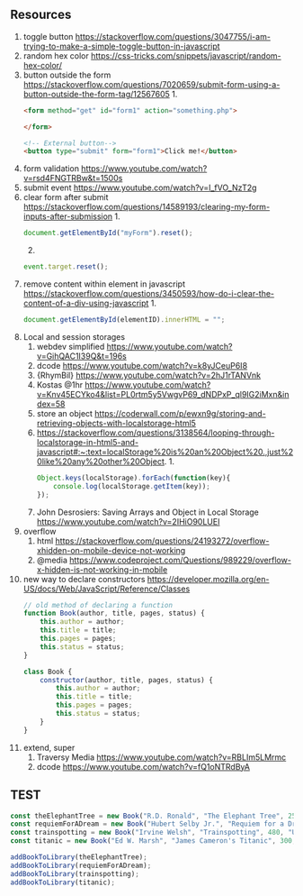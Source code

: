 ## Resources
1. toggle button https://stackoverflow.com/questions/3047755/i-am-trying-to-make-a-simple-toggle-button-in-javascript
2. random hex color https://css-tricks.com/snippets/javascript/random-hex-color/
3. button outside the form https://stackoverflow.com/questions/7020659/submit-form-using-a-button-outside-the-form-tag/12567605
    1. 
    ```html
    <form method="get" id="form1" action="something.php">

    </form>

    <!-- External button-->
    <button type="submit" form="form1">Click me!</button>
    ```
4. form validation https://www.youtube.com/watch?v=rsd4FNGTRBw&t=1500s
5. submit event https://www.youtube.com/watch?v=I_fVO_NzT2g
6. clear form after submit https://stackoverflow.com/questions/14589193/clearing-my-form-inputs-after-submission
    1. 
    ```javascript
    document.getElementById("myForm").reset();
    ```
    2. 
    ``` javascript
    event.target.reset();
    ```
7. remove content within element in javascript https://stackoverflow.com/questions/3450593/how-do-i-clear-the-content-of-a-div-using-javascript
    1. 
    ``` javascript
    document.getElementById(elementID).innerHTML = "";
    ```
8. Local and session storages
    1. webdev simplified https://www.youtube.com/watch?v=GihQAC1I39Q&t=196s
    2. dcode https://www.youtube.com/watch?v=k8yJCeuP6I8
    3. {RhymBil} https://www.youtube.com/watch?v=2hJ1rTANVnk
    4. Kostas @1hr https://www.youtube.com/watch?v=Knv45ECYko4&list=PL0rtm5y5VwgvP69_dNDPxP_ql9IG2iMxn&index=58
    5. store an object https://coderwall.com/p/ewxn9g/storing-and-retrieving-objects-with-localstorage-html5
    6. https://stackoverflow.com/questions/3138564/looping-through-localstorage-in-html5-and-javascript#:~:text=localStorage%20is%20an%20Object%20.,just%20like%20any%20other%20Object.
        1. 
        ```javascript
        Object.keys(localStorage).forEach(function(key){
            console.log(localStorage.getItem(key));
        });
        ```
    7. John Desrosiers: Saving Arrays and Object in Local Storage https://www.youtube.com/watch?v=2IHiO90LUEI
9. overflow
    1. html https://stackoverflow.com/questions/24193272/overflow-xhidden-on-mobile-device-not-working
    2. @media https://www.codeproject.com/Questions/989229/overflow-x-hidden-is-not-working-in-mobile
10. new way to declare constructors https://developer.mozilla.org/en-US/docs/Web/JavaScript/Reference/Classes
    ```javascript
    // old method of declaring a function
    function Book(author, title, pages, status) {
        this.author = author;
        this.title = title;
        this.pages = pages;
        this.status = status;
    }
    ```
    ```javascript
    class Book {
        constructor(author, title, pages, status) {
            this.author = author;
            this.title = title;
            this.pages = pages;
            this.status = status;
        }
    }
    ```
11. extend, super
    1. Traversy Media https://www.youtube.com/watch?v=RBLIm5LMrmc
    2. dcode https://www.youtube.com/watch?v=fQ1oNTRdByA

## TEST
```javascript
const theElephantTree = new Book("R.D. Ronald", "The Elephant Tree", 250, "Read");
const requiemForADream = new Book("Hubert Selby Jr.", "Requiem for a Dream", 310, "Read");
const trainspotting = new Book("Irvine Welsh", "Trainspotting", 480, "Unread");
const titanic = new Book("Ed W. Marsh", "James Cameron's Titanic", 300, "Unread");

addBookToLibrary(theElephantTree);
addBookToLibrary(requiemForADream);
addBookToLibrary(trainspotting);
addBookToLibrary(titanic);
```
